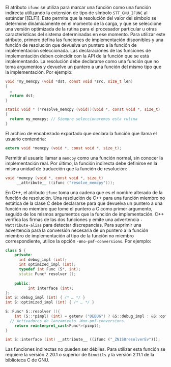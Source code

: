 El atributo `ifunc` se utiliza para marcar una función como una función indirecta utilizando la extensión de tipo de símbolo ``STT_GNU_IFUNC`` al estándar [[ELF]]. Esto permite que la resolución del valor del símbolo se determine dinámicamente en el momento de la carga, y que se seleccione una versión optimizada de la rutina para el procesador particular u otras características del sistema determinadas en ese momento. Para utilizar este atributo, primero defina las funciones de implementación disponibles y una función de resolución que devuelva un puntero a la función de implementación seleccionada. Las declaraciones de las funciones de implementación deben coincidir con la API de la función que se está implementando. La resolución debe declararse como una función que no toma argumentos y devuelve un puntero a una función del mismo tipo que la implementación. Por ejemplo:
```c
void *my_memcpy (void *dst, const void *src, size_t len)
{
  …
  return dst;
}

static void * (*resolve_memcpy (void))(void *, const void *, size_t)
{
  return my_memcpy; // Siempre seleccionaremos esta rutina
}
```
El archivo de encabezado exportado que declara la función que llama el usuario contendría:
```c
extern void *memcpy (void *, const void *, size_t);
```
Permitir al usuario llamar a ``memcpy`` como una función normal, sin conocer la implementación real. Por último, la función indirecta debe definirse en la misma unidad de traducción que la función de resolución:
```c
void *memcpy (void *, const void *, size_t)
     __attribute__ ((ifunc ("resolve_memcpy")));
```
En C++, el atributo ``ifunc`` toma una cadena que es el nombre alterado de la función de resolución. Una resolución de C++ para una función miembro no estática de la clase C debe declararse para que devuelva un puntero a una función no miembro que tome el puntero a C como primer argumento, seguido de los mismos argumentos que la función de implementación. C++ verifica las firmas de las dos funciones y emite una advertencia ``-Wattribute-alias`` para detectar discrepancias. Para suprimir una advertencia para la conversión necesaria de un puntero a la función miembro de implementación al tipo de la función no miembro correspondiente, utilice la opción ``-Wno-pmf-conversions``. Por ejemplo:
```cpp
class S {
	private:
	  int debug_impl (int);
	  int optimized_impl (int);
	  typedef int Func (S*, int);
	  static Func* resolver ();
	  
	public:
		  int interface (int);
};
int S::debug_impl (int) { /* … */ }
int S::optimized_impl (int) { /* … */ }

S::Func* S::resolver (){
	int (S::*pimpl) (int) = getenv ("DEBUG") ? &S::debug_impl : &S::optimized_impl;
  // Activadores de lanzamiento -Wno-pmf-conversions.
	return reinterpret_cast<Func*>(pimpl);
}

int S::interface (int) __attribute__ ((ifunc ("_ZN1S8resolverEv")));
```
Las funciones indirectas no pueden ser débiles. Para utilizar esta función se requiere la versión 2.20.1 o superior de ``Binutils`` y la versión 2.11.1 de la biblioteca C de GNU.